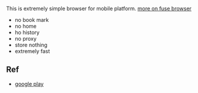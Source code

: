 This is extremely simple browser for mobile platform.  [more on fuse browser](https://tim.bai.uno/2016-05-20-fuse-browser.htm)

- no book mark
- no home
- ho history
- no proxy
- store nothing
- extremely fast

## Ref
- [google play](https://play.google.com/store/apps/details?id=uno.bai.fusebrowser)


